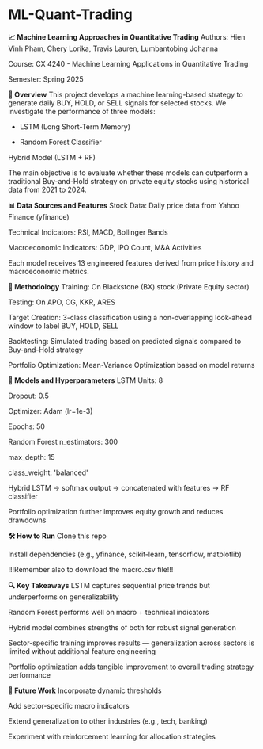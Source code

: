 # ML-Quant-Trading
**📈 Machine Learning Approaches in Quantitative Trading**
Authors: Hien Vinh Pham, Chery Lorika, Travis Lauren, Lumbantobing Johanna

Course: CX 4240 - Machine Learning Applications in Quantitative Trading

Semester: Spring 2025

**📄 Overview**
This project develops a machine learning-based strategy to generate daily BUY, HOLD, or SELL signals for selected stocks. We investigate the performance of three models:

- LSTM (Long Short-Term Memory)

- Random Forest Classifier

 Hybrid Model (LSTM + RF)

The main objective is to evaluate whether these models can outperform a traditional Buy-and-Hold strategy on private equity stocks using historical data from 2021 to 2024.

**📊 Data Sources and Features**
Stock Data: Daily price data from Yahoo Finance (yfinance)

Technical Indicators: RSI, MACD, Bollinger Bands

Macroeconomic Indicators: GDP, IPO Count, M&A Activities

Each model receives 13 engineered features derived from price history and macroeconomic metrics.

**🧪 Methodology**
Training: On Blackstone (BX) stock (Private Equity sector)

Testing: On APO, CG, KKR, ARES

Target Creation: 3-class classification using a non-overlapping look-ahead window to label BUY, HOLD, SELL

Backtesting: Simulated trading based on predicted signals compared to Buy-and-Hold strategy

Portfolio Optimization: Mean-Variance Optimization based on model returns

**🧠 Models and Hyperparameters**
LSTM
Units: 8

Dropout: 0.5

Optimizer: Adam (lr=1e-3)

Epochs: 50

Random Forest
n_estimators: 300

max_depth: 15

class_weight: 'balanced'

Hybrid
LSTM → softmax output → concatenated with features → RF classifier

Portfolio optimization further improves equity growth and reduces drawdowns

**🛠️ How to Run**
Clone this repo

Install dependencies (e.g., yfinance, scikit-learn, tensorflow, matplotlib)

!!!Remember also to download the macro.csv file!!!

**🔍 Key Takeaways**
LSTM captures sequential price trends but underperforms on generalizability

Random Forest performs well on macro + technical indicators

Hybrid model combines strengths of both for robust signal generation

Sector-specific training improves results — generalization across sectors is limited without additional feature engineering

Portfolio optimization adds tangible improvement to overall trading strategy performance

**📌 Future Work**
Incorporate dynamic thresholds

Add sector-specific macro indicators

Extend generalization to other industries (e.g., tech, banking)

Experiment with reinforcement learning for allocation strategies
